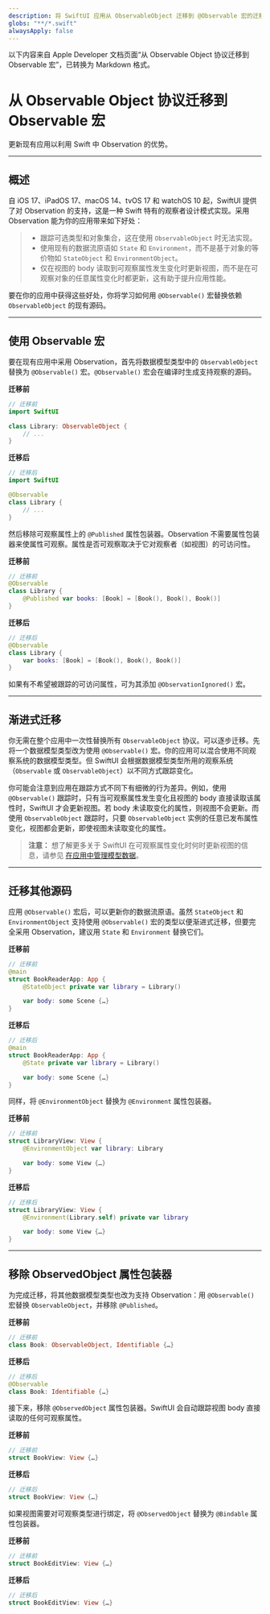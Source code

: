 ```yaml
---
description: 将 SwiftUI 应用从 ObservableObject 迁移到 @Observable 宏的迁移指南
globs: "**/*.swift"
alwaysApply: false
---
```


以下内容来自 Apple Developer 文档页面“从 Observable Object 协议迁移到 Observable 宏”，已转换为 Markdown 格式。

# 从 Observable Object 协议迁移到 Observable 宏

更新现有应用以利用 Swift 中 Observation 的优势。

***

## 概述

自 iOS 17、iPadOS 17、macOS 14、tvOS 17 和 watchOS 10 起，SwiftUI 提供了对 Observation 的支持，这是一种 Swift 特有的观察者设计模式实现。采用 Observation 能为你的应用带来如下好处：

> *   跟踪可选类型和对象集合，这在使用 `ObservableObject` 时无法实现。
> *   使用现有的数据流原语如 `State` 和 `Environment`，而不是基于对象的等价物如 `StateObject` 和 `EnvironmentObject`。
> *   仅在视图的 body 读取到可观察属性发生变化时更新视图，而不是在可观察对象的任意属性变化时都更新，这有助于提升应用性能。

要在你的应用中获得这些好处，你将学习如何用 `@Observable()` 宏替换依赖 `ObservableObject` 的现有源码。

***

## 使用 Observable 宏

要在现有应用中采用 Observation，首先将数据模型类型中的 `ObservableObject` 替换为 `@Observable()` 宏。`@Observable()` 宏会在编译时生成支持观察的源码。

**迁移前**
```swift
// 迁移前
import SwiftUI

class Library: ObservableObject {
    // ...
}
```

**迁移后**
```swift
// 迁移后
import SwiftUI

@Observable
class Library {
    // ...
}
```

然后移除可观察属性上的 `@Published` 属性包装器。Observation 不需要属性包装器来使属性可观察。属性是否可观察取决于它对观察者（如视图）的可访问性。

**迁移前**
```swift
// 迁移前
@Observable
class Library {
    @Published var books: [Book] = [Book(), Book(), Book()]
}
```

**迁移后**
```swift
// 迁移后
@Observable
class Library {
    var books: [Book] = [Book(), Book(), Book()]
}
```

如果有不希望被跟踪的可访问属性，可为其添加 `@ObservationIgnored()` 宏。

***

## 渐进式迁移

你无需在整个应用中一次性替换所有 `ObservableObject` 协议。可以逐步迁移。先将一个数据模型类型改为使用 `@Observable()` 宏。你的应用可以混合使用不同观察系统的数据模型类型。但 SwiftUI 会根据数据模型类型所用的观察系统（`Observable` 或 `ObservableObject`）以不同方式跟踪变化。

你可能会注意到应用在跟踪方式不同下有细微的行为差异。例如，使用 `@Observable()` 跟踪时，只有当可观察属性发生变化且视图的 body 直接读取该属性时，SwiftUI 才会更新视图。若 body 未读取变化的属性，则视图不会更新。而使用 `ObservableObject` 跟踪时，只要 `ObservableObject` 实例的任意已发布属性变化，视图都会更新，即使视图未读取变化的属性。

> **注意：** 想了解更多关于 SwiftUI 在可观察属性变化时何时更新视图的信息，请参见 [在应用中管理模型数据](https://developer.apple.com/documentation/swiftui/managing-model-data)。

***

## 迁移其他源码

应用 `@Observable()` 宏后，可以更新你的数据流原语。虽然 `StateObject` 和 `EnvironmentObject` 支持使用 `@Observable()` 宏的类型以便渐进式迁移，但要完全采用 Observation，建议用 `State` 和 `Environment` 替换它们。

**迁移前**
```swift
// 迁移前
@main
struct BookReaderApp: App {
    @StateObject private var library = Library()

    var body: some Scene {…}
}
```

**迁移后**
```swift
// 迁移后
@main
struct BookReaderApp: App {
    @State private var library = Library()

    var body: some Scene {…}
}
```

同样，将 `@EnvironmentObject` 替换为 `@Environment` 属性包装器。

**迁移前**
```swift
// 迁移前
struct LibraryView: View {
    @EnvironmentObject var library: Library

    var body: some View {…}
}
```

**迁移后**
```swift
// 迁移后
struct LibraryView: View {
    @Environment(Library.self) private var library

    var body: some View {…}
}
```

***

## 移除 ObservedObject 属性包装器

为完成迁移，将其他数据模型类型也改为支持 Observation：用 `@Observable()` 宏替换 `ObservableObject`，并移除 `@Published`。

**迁移前**
```swift
// 迁移前
class Book: ObservableObject, Identifiable {…}
```

**迁移后**
```swift
// 迁移后
@Observable
class Book: Identifiable {…}
```

接下来，移除 `@ObservedObject` 属性包装器。SwiftUI 会自动跟踪视图 body 直接读取的任何可观察属性。

**迁移前**
```swift
// 迁移前
struct BookView: View {…}
```

**迁移后**
```swift
// 迁移后
struct BookView: View {…}
```

如果视图需要对可观察类型进行绑定，将 `@ObservedObject` 替换为 `@Bindable` 属性包装器。

**迁移前**
```swift
// 迁移前
struct BookEditView: View {…}
```

**迁移后**
```swift
// 迁移后
struct BookEditView: View {…}
```
